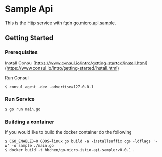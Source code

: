 # Sample Api

This is the Http service with fqdn go.micro.api.sample.

## Getting Started

### Prerequisites

Install Consul
[https://www.consul.io/intro/getting-started/install.html](https://www.consul.io/intro/getting-started/install.html)

Run Consul
```
$ consul agent -dev -advertise=127.0.0.1
```

### Run Service

```
$ go run main.go
```

### Building a container

If you would like to build the docker container do the following
```
$ CGO_ENABLED=0 GOOS=linux go build -a -installsuffix cgo -ldflags '-w' -o sample ./main.go
$ docker build -t hbchen/go-micro-istio-api-sample:v0.0.1 .
```